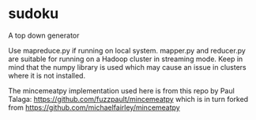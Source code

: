 sudoku
======
A top down generator

Use mapreduce.py if running on local system.
mapper.py and reducer.py are suitable for running on a Hadoop cluster in streaming mode.
Keep in mind that the numpy library is used which may cause an issue in clusters where it is not installed.

The mincemeatpy implementation used here is from this repo by Paul Talaga: https://github.com/fuzzpault/mincemeatpy which is in turn forked from https://github.com/michaelfairley/mincemeatpy
